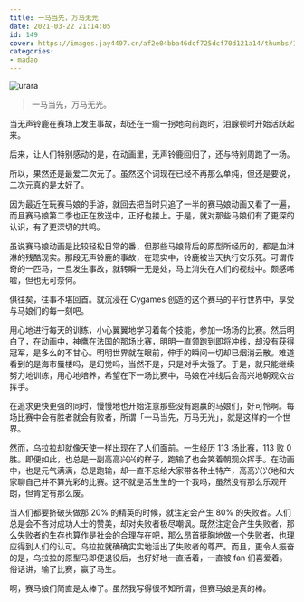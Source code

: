 ```yaml
---
title: 一马当先，万马无光
date: 2021-03-22 21:14:05
id: 149
cover: https://images.jay4497.cn/af2e04bba46dcf725dcf70d121a14/thumbs/16164187126058979802e418718.jpg
categories:
- madao
---
```


![urara](https://images.jay4497.cn/af2e04bba46dcf725dcf70d121a14/original/16164187126058979802e418718.jpg)

> 一马当先，万马无光。

当无声铃鹿在赛场上发生事故，却还在一瘸一拐地向前跑时，泪腺顿时开始活跃起来。

后来，让人们特别感动的是，在动画里，无声铃鹿回归了，还与特别周跑了一场。

所以，果然还是最爱二次元了。虽然这个词现在已经不再那么单纯，但还是要说，二次元真的是太好了。

因为最近在玩赛马娘的手游，就回去把当时只追了一半的赛马娘动画又看了一遍，而且赛马娘第二季也正在放送中，正好也接上。于是，就对那些马娘们有了更深的认识，有了更深切的共鸣。

虽说赛马娘动画是比较轻松日常的番，但那些马娘背后的原型所经历的，都是血淋淋的残酷现实。那段无声铃鹿的事故，在现实中，铃鹿被当天执行安乐死。可谓传奇的一匹马，一旦发生事故，就转瞬一无是处，马上消失在人们的视线中。颇感唏嘘，但也无可奈何。

俱往矣，往事不堪回首。就沉浸在 Cygames 创造的这个赛马的平行世界中，享受与马娘们的每一刻吧。

用心地进行每天的训练，小心翼翼地学习着每个技能，参加一场场的比赛。然后明白了，在动画中，神鹰在法国的那场比赛，明明一直领跑到即将冲线，却没有获得冠军，是多么的不甘心。明明世界就在眼前，伸手的瞬间一切却已烟消云散。难道看到的是海市蜃楼吗，是幻觉吗，当然不是，只是对手太强了。于是，就只能继续努力地训练，用心地培养，希望在下一场比赛中，马娘在冲线后会高兴地朝观众台挥手。

在追求更快更强的同时，慢慢地也开始注意那些没有跑赢的马娘们，好可怜啊。每场比赛中会有胜者就会有败者，所谓「一马当先，万马无光」，就是这样的一个世界。

然而，乌拉拉却就像天使一样出现在了人们面前。一生经历 113 场比赛，113 败 0 胜。即便如此，也总是一副高高兴兴的样子，跑输了也会笑着朝观众挥手。在动画中，也是元气满满，总是跑输，却一直不忘给大家带各种土特产，高高兴兴地和大家聊自己并不算光彩的比赛。这不就是活生生的一个我吗，虽然没有那么乐观开朗，但肯定有那么废。

当人们都要挤破头做那 20% 的精英的时候，就注定会产生 80% 的失败者。人们总是会不吝对成功人士的赞美，却对失败者极尽嘲讽。既然注定会产生失败者，那么失败者的生存也算作是社会的合理存在吧，那么昂首挺胸地做一个失败者，也理应得到人们的认可。乌拉拉就确确实实地活出了失败者的尊严。而且，更令人振奋的是，乌拉拉的原型马即便退役后，也好好地一直活着，一直被 fan 们喜爱着。俗话讲，输了比赛，赢了马生。

啊，赛马娘们简直是太棒了。虽然我写得很不知所谓，但赛马娘是真的棒。
